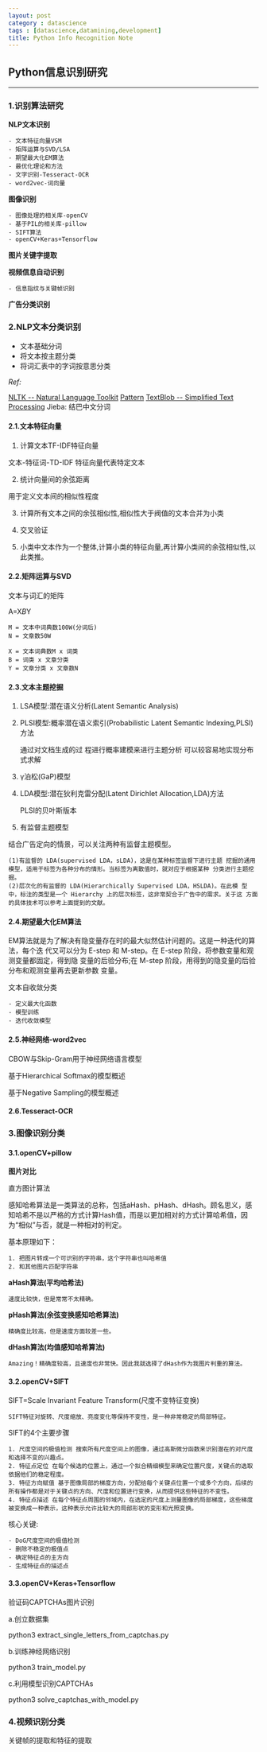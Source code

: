 ```yaml
---
layout: post
category : datascience
tags : [datascience,datamining,development]
title: Python Info Recognition Note
---
```


## Python信息识别研究
-----------------------------------------------------


### 1.识别算法研究

**NLP文本识别**
	
	- 文本特征向量VSM
	- 矩阵运算与SVD/LSA
	- 期望最大化EM算法
	- 最优化理论和方法
	- 文字识别-Tesseract-OCR
	- word2vec-词向量

**图像识别**

	- 图像处理的相关库-openCV
	- 基于PIL的相关库-pillow
	- SIFT算法
	- openCV+Keras+Tensorflow

**图片关键字提取**

**视频信息自动识别**

	- 信息指纹与关键帧识别

**广告分类识别**


### 2.NLP文本分类识别

- 文本基础分词
- 将文本按主题分类
- 将词汇表中的字词按意思分类


_Ref:_

[NLTK -- Natural Language Toolkit](http://www.nltk.org/book/)
[Pattern]()
[TextBlob -- Simplified Text Processing](http://textblob.readthedocs.org/en/dev/)
Jieba: 结巴中文分词

#### 2.1.文本特征向量

1. 计算文本TF-IDF特征向量

文本-特征词-TD-IDF
特征向量代表特定文本

2. 统计向量间的余弦距离

用于定义文本间的相似性程度

3. 计算所有文本之间的余弦相似性,相似性大于阀值的文本合并为小类

4. 交叉验证 

5. 小类中文本作为一个整体,计算小类的特征向量,再计算小类间的余弦相似性,以此类推。

#### 2.2.矩阵运算与SVD

文本与词汇的矩阵

A=X*B*Y

	M = 文本中词典数100W(分词后)
	N = 文章数50W

	X = 文本词典数M x 词类
	B = 词类 x 文章分类
	Y = 文章分类 x 文章数N

#### 2.3.文本主题挖掘

1. LSA模型:潜在语义分析(Latent Semantic Analysis)
2. PLSI模型:概率潜在语义索引(Probabilistic Latent Semantic Indexing,PLSI)方法
	
	通过对文档生成的过 程进行概率建模来进行主题分析
	可以较容易地实现分布式求解

3. γ泊松(GaP)模型
4. LDA模型:潜在狄利克雷分配(Latent Dirichlet Allocation,LDA)方法
	
	PLSI的贝叶斯版本

5. 有监督主题模型

结合广告定向的情景，可以关注两种有监督主题模型。
	
	(1)有监督的 LDA(supervised LDA，sLDA)，这是在某种标签监督下进行主题 挖掘的通用模型，适用于标签为各种分布的情形。当标签为离散值时，就对应于根据某种 分类进行主题挖掘。
	(2)层次化的有监督的 LDA(Hierarchically Supervised LDA，HSLDA)。在此模 型中，标注的类型是一个 Hierarchy 上的层次标签，这非常契合于广告中的需求。关于这 方面的具体技术可以参考上面提到的文献。


#### 2.4.期望最大化EM算法

EM算法就是为了解决有隐变量存在时的最大似然估计问题的。这是一种迭代的算法，每个迭 代又可以分为 E-step 和 M-step。在 E-step 阶段，将参数变量和观测变量都固定，得到隐 变量的后验分布;在 M-step 阶段，用得到的隐变量的后验分布和观测变量再去更新参数 变量。

文本自收敛分类

    - 定义最大化函数
    - 模型训练
    - 迭代收敛模型

#### 2.5.神经网络-word2vec

CBOW与Skip-Gram用于神经网络语言模型

基于Hierarchical Softmax的模型概述

基于Negative Sampling的模型概述

#### 2.6.Tesseract-OCR



### 3.图像识别分类

#### 3.1.openCV+pillow

**图片对比**

直方图计算法

感知哈希算法是一类算法的总称，包括aHash、pHash、dHash。顾名思义，感知哈希不是以严格的方式计算Hash值，而是以更加相对的方式计算哈希值，因为“相似”与否，就是一种相对的判定。

基本原理如下：

	1. 把图片转成一个可识别的字符串，这个字符串也叫哈希值
	2. 和其他图片匹配字符串


**aHash算法(平均哈希法)**

	速度比较快，但是常常不太精确。

**pHash算法(余弦变换感知哈希算法)**

	精确度比较高，但是速度方面较差一些。

**dHash算法(均值感知哈希算法)**

	Amazing！精确度较高，且速度也非常快。因此我就选择了dHash作为我图片判重的算法。

#### 3.2.openCV+SIFT

SIFT=Scale Invariant Feature Transform(尺度不变特征变换)

	SIFT特征对旋转、尺度缩放、亮度变化等保持不变性，是一种非常稳定的局部特征。

SIFT的4个主要步骤

	1. 尺度空间的极值检测 搜索所有尺度空间上的图像，通过高斯微分函数来识别潜在的对尺度和选择不变的兴趣点。
	2. 特征点定位 在每个候选的位置上，通过一个拟合精细模型来确定位置尺度，关键点的选取依据他们的稳定程度。
	3. 特征方向赋值 基于图像局部的梯度方向，分配给每个关键点位置一个或多个方向，后续的所有操作都是对于关键点的方向、尺度和位置进行变换，从而提供这些特征的不变性。
	4. 特征点描述 在每个特征点周围的邻域内，在选定的尺度上测量图像的局部梯度，这些梯度被变换成一种表示，这种表示允许比较大的局部形状的变形和光照变换。

核心关键:

	- DoG尺度空间的极值检测
	- 删除不稳定的极值点
	- 确定特征点的主方向
	- 生成特征点的描述点

#### 3.3.openCV+Keras+Tensorflow

验证码CAPTCHAs图片识别

a.创立数据集

python3 extract_single_letters_from_captchas.py

b.训练神经网络识别

python3 train_model.py

c.利用模型识别CAPTCHAs

python3 solve_captchas_with_model.py


### 4.视频识别分类

关键帧的提取和特征的提取



